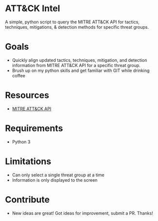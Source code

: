 # ATT&CK Intel
A simple, python script to query the MITRE ATT&amp;CK API for tactics, techniques, mitigations, &amp; detection methods for specific threat groups.

# Goals
- Quickly align updated tactics, techniques, mitigation, and detection information from MITRE ATT&CK API for a specific threat group.
- Brush up on my python skills and get familiar with GIT while drinking coffee

# Resources
- [MITRE ATT&CK API](https://attack.mitre.org/wiki/Using_the_API)

# Requirements
- Python 3

# Limitations
- Can only select a single threat group at a time
- Information is only displayed to the screen

# Contribute
- New ideas are great! Got ideas for improvement, submit a PR. Thanks!
